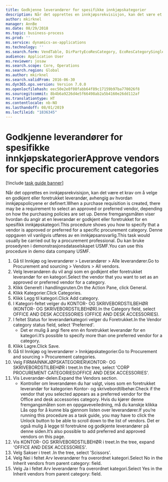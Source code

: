 ```yaml
---
title: Godkjenne leverandører for spesifikke innkjøpskategorier
description: Når det opprettes en innkjøpsrekvisisjon, kan det være et krav om å velge en godkjent eller foretrukket leverandør, avhengig av hvordan innkjøpspolicyene er definert.
author: mkirknel
manager: AnnBe
ms.date: 08/29/2018
ms.topic: business-process
ms.prod: ''
ms.service: dynamics-ax-applications
ms.technology: ''
ms.search.form: VendTable, DirPartyEcoResCategory, EcoResCategorySingleLookup, ProcCategoryHierarchyManagement
audience: Application User
ms.reviewer: josaw
ms.search.scope: Core, Operations
ms.search.region: Global
ms.author: mkirknel
ms.search.validFrom: 2016-06-30
ms.dyn365.ops.version: Version 7.0.0
ms.openlocfilehash: eec50e2e8f08fabb64f89c17159b97ba770026f8
ms.sourcegitcommit: 8b4b6a9226d4e5f66498ab2a5b4160e26dd112af
ms.translationtype: HT
ms.contentlocale: nb-NO
ms.lasthandoff: 08/01/2019
ms.locfileid: "1836345"
---
```

# <a name="approve-vendors-for-specific-procurement-categories"></a><span data-ttu-id="fc063-103">Godkjenne leverandører for spesifikke innkjøpskategorier</span><span class="sxs-lookup"><span data-stu-id="fc063-103">Approve vendors for specific procurement categories</span></span>

[!include [task guide banner](../../includes/task-guide-banner.md)]

<span data-ttu-id="fc063-104">Når det opprettes en innkjøpsrekvisisjon, kan det være et krav om å velge en godkjent eller foretrukket leverandør, avhengig av hvordan innkjøpspolicyene er definert.</span><span class="sxs-lookup"><span data-stu-id="fc063-104">When a purchase requisition is created, there may be a requirement to select an approved or preferred vendor, depending on how the purchasing policies are set up.</span></span> <span data-ttu-id="fc063-105">Denne fremgangsmåten viser hvordan du angir at en leverandør er godkjent eller foretrukket for en spesifikk innkjøpskategori.</span><span class="sxs-lookup"><span data-stu-id="fc063-105">This procedure shows you how to specify that a vendor is approved or preferred for a specific procurement category.</span></span> <span data-ttu-id="fc063-106">Denne oppgaven vil vanligvis utføres av en innkjøpsansvarlig.</span><span class="sxs-lookup"><span data-stu-id="fc063-106">This task would usually be carried out by a procurement professional.</span></span> <span data-ttu-id="fc063-107">Du kan bruke prosedyren i demonstrasjonsdataselskapet USMF.</span><span class="sxs-lookup"><span data-stu-id="fc063-107">You can use this procedure in demo data company USMF.</span></span>

1. <span data-ttu-id="fc063-108">Gå til Innkjøp og leverandører > Leverandører > Alle leverandører.</span><span class="sxs-lookup"><span data-stu-id="fc063-108">Go to Procurement and sourcing > Vendors > All vendors.</span></span>
2. <span data-ttu-id="fc063-109">Velg leverandøren du vil angi som en godkjent eller foretrukket leverandør for en kategori.</span><span class="sxs-lookup"><span data-stu-id="fc063-109">Select the vendor that you want to set as an approved or preferred vendor for a category.</span></span>
3. <span data-ttu-id="fc063-110">Klikk Generelt i handlingsruten.</span><span class="sxs-lookup"><span data-stu-id="fc063-110">On the Action Pane, click General.</span></span>
4. <span data-ttu-id="fc063-111">Klikk Kategorier.</span><span class="sxs-lookup"><span data-stu-id="fc063-111">Click Categories.</span></span>
5. <span data-ttu-id="fc063-112">Klikk Legg til kategori.</span><span class="sxs-lookup"><span data-stu-id="fc063-112">Click Add category.</span></span>
6. <span data-ttu-id="fc063-113">I Kategori-feltet velger du KONTOR- OG SKRIVEBORDSTILBEHØR (KONTOR- OG SKRIVEBORDSTILBEHØR).</span><span class="sxs-lookup"><span data-stu-id="fc063-113">In the Category field, select OFFICE AND DESK ACCESSORIES (OFFICE AND DESK ACCESSORIES).</span></span>
7. <span data-ttu-id="fc063-114">I feltet Status for leverandørkategori velger du Foretrukket.</span><span class="sxs-lookup"><span data-stu-id="fc063-114">In the Vendor category status field, select 'Preferred'.</span></span>
    * <span data-ttu-id="fc063-115">Det er mulig å angi flere enn én foretrukket leverandør for en kategori.</span><span class="sxs-lookup"><span data-stu-id="fc063-115">It’s possible to specify more than one preferred vendor for a category.</span></span>  
8. <span data-ttu-id="fc063-116">Klikk Lagre.</span><span class="sxs-lookup"><span data-stu-id="fc063-116">Click Save.</span></span>
9. <span data-ttu-id="fc063-117">Gå til Innkjøp og leverandører > Innkjøpskategorier.</span><span class="sxs-lookup"><span data-stu-id="fc063-117">Go to Procurement and sourcing > Procurement categories.</span></span>
10. <span data-ttu-id="fc063-118">Velg FIRMAINNKJØPSKATEGORIER\KONTOR- OG SKRIVEBORDSTILBEHØR i treet.</span><span class="sxs-lookup"><span data-stu-id="fc063-118">In the tree, select 'CORP PROCUREMENT CATEGORIES\OFFICE AND DESK ACCESSORIES'.</span></span>
11. <span data-ttu-id="fc063-119">Vis Leverandør-delen.</span><span class="sxs-lookup"><span data-stu-id="fc063-119">Expand the Vendors section.</span></span>
    * <span data-ttu-id="fc063-120">Kontroller om leverandøren du har valgt, vises som en foretrukket leverandør for kategorien Kontor- og skrivebordtilbehør.</span><span class="sxs-lookup"><span data-stu-id="fc063-120">Check if the vendor that you selected  appears as a preferred vendor for the Office and desk accessories category.</span></span> <span data-ttu-id="fc063-121">Hvis du kjører denne fremgangsmåten som en oppgaveveiledning, må du kanskje klikka Lås opp for å kunne bla gjennom listen over leverandører.</span><span class="sxs-lookup"><span data-stu-id="fc063-121">If you’re running this procedure as a task guide, you may have to click the Unlock button to be able to scroll down to the list of vendors.</span></span>  <span data-ttu-id="fc063-122">Det er også mulig å legge til foretrukne og godkjente leverandører på denne siden.</span><span class="sxs-lookup"><span data-stu-id="fc063-122">It’s also possible to add preferred and approved vendors on this page.</span></span>  
12. <span data-ttu-id="fc063-123">Vis KONTOR- OG SKRIVEBORDSTILBEHØR i treet.</span><span class="sxs-lookup"><span data-stu-id="fc063-123">In the tree, expand 'OFFICE AND DESK ACCESSORIES'.</span></span>
13. <span data-ttu-id="fc063-124">Velg Sakser i treet .</span><span class="sxs-lookup"><span data-stu-id="fc063-124">In the tree, select 'Scissors'.</span></span>
14. <span data-ttu-id="fc063-125">Velg Nei i feltet Arv leverandører fra overordnet kategori.</span><span class="sxs-lookup"><span data-stu-id="fc063-125">Select No in the Inherit vendors from parent category: field.</span></span>
15. <span data-ttu-id="fc063-126">Velg Ja i feltet Arv leverandører fra overordnet kategori.</span><span class="sxs-lookup"><span data-stu-id="fc063-126">Select Yes in the Inherit vendors from parent category: field.</span></span>

